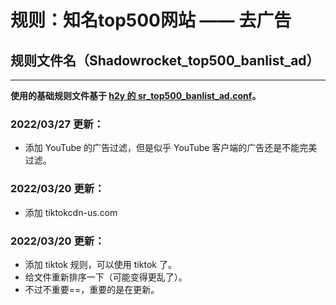 # 规则：知名top500网站 —— 去广告

## 规则文件名（Shadowrocket_top500_banlist_ad）

----

**使用的基础规则文件基于 [h2y 的 sr_top500_banlist_ad.conf](https://h2y.github.io/Shadowrocket-ADBlock-Rules/sr_top500_banlist_ad.conf)。**



### 2022/03/27 更新：

- 添加 YouTube 的广告过滤，但是似乎 YouTube 客户端的广告还是不能完美过滤。

### 2022/03/20 更新：

- 添加 tiktokcdn-us.com

### 2022/03/20 更新：

- 添加 tiktok 规则，可以使用 tiktok 了。
- 给文件重新排序一下（可能变得更乱了）。
- 不过不重要==，重要的是在更新。
